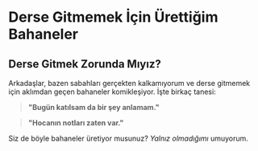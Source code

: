 # Derse Gitmemek İçin Ürettiğim Bahaneler

## Derse Gitmek Zorunda Mıyız?

Arkadaşlar, bazen sabahları gerçekten kalkamıyorum ve derse gitmemek için aklımdan geçen bahaneler komikleşiyor. İşte birkaç tanesi:

> **"Bugün katılsam da bir şey anlamam."**

> **"Hocanın notları zaten var."**

Siz de böyle bahaneler üretiyor musunuz? _Yalnız olmadığımı_ umuyorum.
